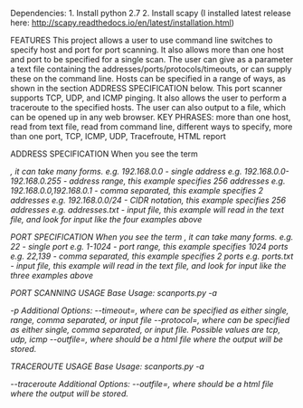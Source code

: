 Dependencies:
	1. Install python 2.7
	2. Install scapy (I installed latest release here: http://scapy.readthedocs.io/en/latest/installation.html)
	
FEATURES
  This project allows a user to use command line switches to specify host and port for port scanning. It also allows more than one host and port to be specified for a single scan. The user can give as a parameter a text file containing the addresses/ports/protocols/timeouts, or can supply these on the command line. Hosts can be specified in a range of ways, as shown in the section ADDRESS SPECIFICATION below. This port scanner supports TCP, UDP, and ICMP pinging. It also allows the user to perform a traceroute to the specified hosts. The user can also output to a file, which can be opened up in any web browser.
  KEY PHRASES: more than one host, read from text file, read from command line, different ways to specify, more than one port, TCP, ICMP, UDP, Tracefroute, HTML report


ADDRESS SPECIFICATION
  When you see the term <address>, it can take many forms.
    e.g. 192.168.0.0 - single address
    e.g. 192.168.0.0-192.168.0.255 - address range, this example specifies 256 addresses
    e.g. 192.168.0.0,192.168.0.1 - comma separated, this example specifies 2 addresses
    e.g. 192.168.0.0/24 - CIDR notation, this example specifies 256 addresses
    e.g. addresses.txt - input file, this example will read in the text file, and look for input like the four examples above


PORT SPECIFICATION
  When you see the term <port>, it can take many forms.
    e.g. 22 - single port
    e.g. 1-1024 - port range, this example specifies 1024 ports
    e.g. 22,139 - comma separated, this example specifies 2 ports
    e.g. ports.txt - input file, this example will read in the text file, and look for input like the three examples above


PORT SCANNING USAGE
  Base Usage: scanports.py -a <address> -p <port>
  Additional Options:
    --timeout=<timeout>, where <timeout> can be specified as either single, range, comma separated, or input file
    --protocol=<protocol>, where <protocol> can be specified as either single, comma separated, or input file. Possible values are tcp, udp, icmp
    --outfile=<outfile>, where <outfile> should be a html file where the output will be stored.


TRACEROUTE USAGE
  Base Usage: scanports.py -a <address> --traceroute
  Additional Options:
    --outfile=<outfile>, where <outfile> should be a html file where the output will be stored.

